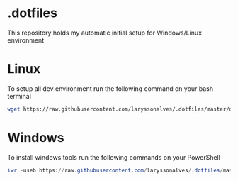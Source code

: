 # .dotfiles
This repository holds my automatic initial setup for Windows/Linux environment

# Linux
To setup all dev environment run the following command on your bash terminal
```bash
wget https://raw.githubusercontent.com/laryssonalves/.dotfiles/master/dev.sh && bash ./dev.sh
```

# Windows
To install windows tools run the following commands on your PowerShell
```powershell
iwr -useb https://raw.githubusercontent.com/laryssonalves/.dotfiles/master/tools.ps1 | iex
```
